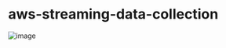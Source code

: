 # aws-streaming-data-collection

![image](https://user-images.githubusercontent.com/66815986/177672108-428c371e-43fc-43d5-a024-67b7f1a65ce8.png)
